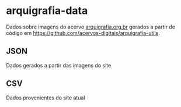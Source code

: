 # arquigrafia-data

Dados sobre imagens do acervo [arquigrafia.org.br](https://www.arquigrafia.org.br/) gerados a partir de código em https://github.com/acervos-digitais/arquigrafia-utils.

## JSON

Dados gerados a partir das imagens do site

## CSV

Dados provenientes do site atual
